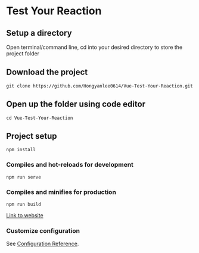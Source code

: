 # Test Your Reaction

## Setup a directory
Open terminal/command line, cd into your desired directory to store the project folder

## Download the project
```
git clone https://github.com/Hongyanlee0614/Vue-Test-Your-Reaction.git
```

## Open up the folder using code editor
```
cd Vue-Test-Your-Reaction
```

## Project setup
```
npm install
```

### Compiles and hot-reloads for development
```
npm run serve
```

### Compiles and minifies for production
```
npm run build
```
[Link to website](https://reaction-time-by-angelol2046.netlify.app/)
### Customize configuration
See [Configuration Reference](https://cli.vuejs.org/config/).
